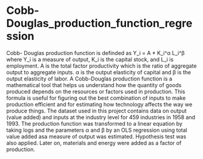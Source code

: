 # Cobb-Douglas_production_function_regression

Cobb- Douglas production function is definded as Y_i = A * K_i^α L_i^β where Y_i is a measure of output, K_i is the capital stock, and L_i is employment. A is the total factor productivity which is the ratio of aggregate output to aggregate inputs.
α is the output elasticity of capital and β is the output elasticity of labor.
A Cobb-Douglas production function is a mathematical tool that helps us understand how the quantity of goods produced depends on the resources or factors used in production. 
This formula is useful for figuring out the best combination of inputs to make production efficient and for estimating how technology affects the way we produce things.
The dataset used in this project contains data on output (value added) and inputs at the industry level for 459 industries in 1958 and 1993. 
The production function was transformed to a linear equation by taking logs and the parameters α and β by an OLS regression using total value added asa measure of output was estimated. Hypothesis test was also applied.
Later on, materials and energy were added as a factor of production.
